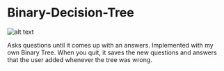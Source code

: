 # Binary-Decision-Tree
![alt text](https://github.com/InsaneBepis/Binary-Decision-Tree/blob/master/binary%20tree.PNG)

Asks questions until it comes up with an answers. Implemented with my own Binary Tree. When you quit,
it saves the new questions and answers that the user added whenever the tree was wrong.
